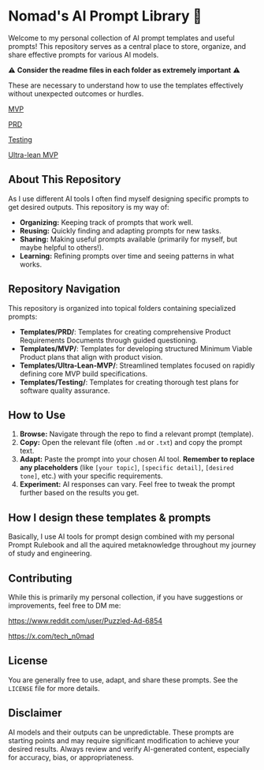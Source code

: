 # Nomad's AI Prompt Library 🧠

Welcome to my personal collection of AI prompt templates and useful prompts! This repository serves as a central place to store, organize, and share effective prompts for various AI models.

⚠️ **Consider the readme files in each folder as extremely important** ⚠️ 

These are necessary to understand how to use the templates effectively without unexpected outcomes or hurdles.

[MVP](https://github.com/TechNomadCode/AI-Prompt-Library/blob/main/Templates/MVP/README.md)

[PRD](https://github.com/TechNomadCode/AI-Prompt-Library/blob/main/Templates/PRD/README.md)

[Testing](https://github.com/TechNomadCode/AI-Prompt-Library/blob/main/Templates/Testing/README.md)

[Ultra-lean MVP](https://github.com/TechNomadCode/AI-Prompt-Library/blob/main/Templates/Ultra-Lean-MVP/README.md)

## About This Repository

As I use different AI tools I often find myself designing specific prompts to get desired outputs. This repository is my way of:

*   **Organizing:** Keeping track of prompts that work well.
*   **Reusing:** Quickly finding and adapting prompts for new tasks.
*   **Sharing:** Making useful prompts available (primarily for myself, but maybe helpful to others!).
*   **Learning:** Refining prompts over time and seeing patterns in what works.

## Repository Navigation

This repository is organized into topical folders containing specialized prompts:

* **Templates/PRD/**: Templates for creating comprehensive Product Requirements Documents through guided questioning.
* **Templates/MVP/**: Templates for developing structured Minimum Viable Product plans that align with product vision.
* **Templates/Ultra-Lean-MVP/**: Streamlined templates focused on rapidly defining core MVP build specifications.
* **Templates/Testing/**: Templates for creating thorough test plans for software quality assurance.

## How to Use

1.  **Browse:** Navigate through the repo to find a relevant prompt (template).
2.  **Copy:** Open the relevant file (often `.md` or `.txt`) and copy the prompt text.
3.  **Adapt:** Paste the prompt into your chosen AI tool. **Remember to replace any placeholders** (like `[your topic]`, `[specific detail]`, `[desired tone]`, etc.) with your specific requirements.
4.  **Experiment:** AI responses can vary. Feel free to tweak the prompt further based on the results you get.

## How I design these templates & prompts

Basically, I use AI tools for prompt design combined with my personal Prompt Rulebook and all the aquired metaknowledge throughout my journey of study and engineering.

## Contributing

While this is primarily my personal collection, if you have suggestions or improvements, feel free to DM me:

https://www.reddit.com/user/Puzzled-Ad-6854

https://x.com/tech_n0mad

## License

You are generally free to use, adapt, and share these prompts. See the `LICENSE` file for more details. 

## Disclaimer

AI models and their outputs can be unpredictable. These prompts are starting points and may require significant modification to achieve your desired results. Always review and verify AI-generated content, especially for accuracy, bias, or appropriateness.